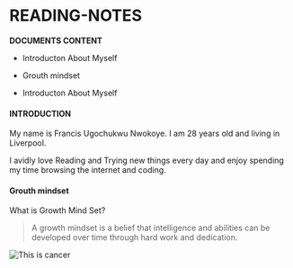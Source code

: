 # READING-NOTES

**DOCUMENTS CONTENT**

- Introducton About Myself

- Grouth mindset
 

- Introducton About Myself
#### INTRODUCTION


  My name is Francis Ugochukwu Nwokoye. I am 28 years old and living in Liverpool. 
  
  
  I avidly love Reading and Trying new things every day and enjoy spending my time browsing the internet and coding.

#### Grouth mindset


 What is Growth Mind Set?

> A growth mindset is a belief that intelligence and abilities can be developed over time through hard work and dedication.



![This is cancer](https://encrypted-tbn0.gstatic.com/images?q=tbn:ANd9GcTOY_HNEBAx_hFKwdC5bh-GoIiBFNHqebR6Lg&usqp=CAU)
